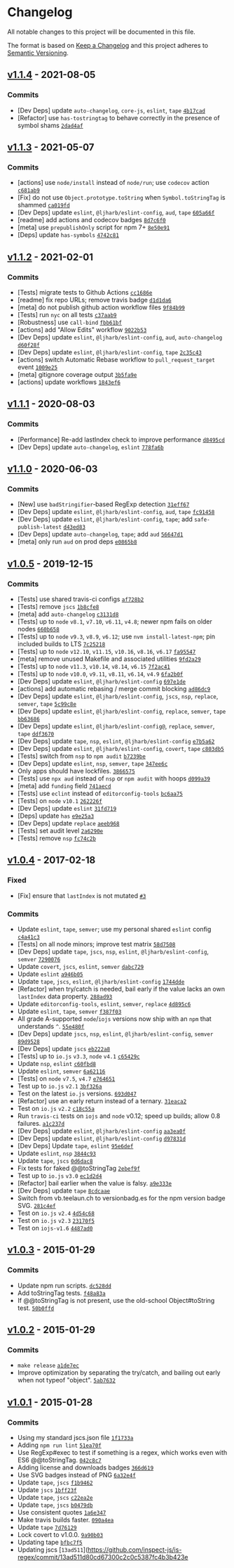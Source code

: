 # Changelog

All notable changes to this project will be documented in this file.

The format is based on [Keep a Changelog](https://keepachangelog.com/en/1.0.0/)
and this project adheres to [Semantic Versioning](https://semver.org/spec/v2.0.0.html).

## [v1.1.4](https://github.com/inspect-js/is-regex/compare/v1.1.3...v1.1.4) - 2021-08-05

### Commits

- [Dev Deps] update `auto-changelog`, `core-js`, `eslint`, `tape` [`4b17cad`](https://github.com/inspect-js/is-regex/commit/4b17cad8496b1ae621b18335fa3afe94d0c65e83)
- [Refactor] use `has-tostringtag` to behave correctly in the presence of symbol shams [`2dad4af`](https://github.com/inspect-js/is-regex/commit/2dad4afffa15f07cbbf7675b77d1f650c92652c4)

## [v1.1.3](https://github.com/inspect-js/is-regex/compare/v1.1.2...v1.1.3) - 2021-05-07

### Commits

- [actions] use `node/install` instead of `node/run`; use `codecov` action [`c681ab9`](https://github.com/inspect-js/is-regex/commit/c681ab99c07f8b3b7ae5f652b3105a30bce94f69)
- [Fix] do not use `Object.prototype.toString` when `Symbol.toStringTag` is shammed [`ca019fd`](https://github.com/inspect-js/is-regex/commit/ca019fdb828dc7d32e323213403ac9995d8604e3)
- [Dev Deps] update `eslint`, `@ljharb/eslint-config`, `aud`, `tape` [`605a66f`](https://github.com/inspect-js/is-regex/commit/605a66f278900f1c8ae9d1dfcec31e5f61b10ad3)
- [readme] add actions and codecov badges [`8d7c6f0`](https://github.com/inspect-js/is-regex/commit/8d7c6f0e007bd982f21b958e0abc98b8a84e2a24)
- [meta] use `prepublishOnly` script for npm 7+ [`8e50e91`](https://github.com/inspect-js/is-regex/commit/8e50e91f51aa5038745526710ef2e030527982a7)
- [Deps] update `has-symbols` [`4742c81`](https://github.com/inspect-js/is-regex/commit/4742c81260c3db9a8c9ef57110981fb6175f58e0)

## [v1.1.2](https://github.com/inspect-js/is-regex/compare/v1.1.1...v1.1.2) - 2021-02-01

### Commits

- [Tests] migrate tests to Github Actions [`cc1686e`](https://github.com/inspect-js/is-regex/commit/cc1686e25f446ca6948f43b3f180d6e55e31fb4e)
- [readme] fix repo URLs; remove travis badge [`d1d1da6`](https://github.com/inspect-js/is-regex/commit/d1d1da647bb4e91589606f12470cd27a47b3bb81)
- [meta] do not publish github action workflow files [`9f84b99`](https://github.com/inspect-js/is-regex/commit/9f84b993a995f057b4d2d097ef47b1ff9c84115d)
- [Tests] run `nyc` on all tests [`c37aab9`](https://github.com/inspect-js/is-regex/commit/c37aab9d332c4834b08ada94736c45ab1d39cd2f)
- [Robustness] use `call-bind` [`fbb61bf`](https://github.com/inspect-js/is-regex/commit/fbb61bf3e19ccc178e6ed1e0d7ab9cc7c7167393)
- [actions] add "Allow Edits" workflow [`9022b53`](https://github.com/inspect-js/is-regex/commit/9022b53cb05b0f105cd179800cf96e055b249f08)
- [Dev Deps] update `eslint`, `@ljharb/eslint-config`, `aud`, `auto-changelog` [`d60f28f`](https://github.com/inspect-js/is-regex/commit/d60f28f7f2fb21dade7bce302b3e0246206423d3)
- [Dev Deps] update `eslint`, `@ljharb/eslint-config`, `tape` [`2c35c43`](https://github.com/inspect-js/is-regex/commit/2c35c437edf3eeb37129eea2404d8f465d27620f)
- [actions] switch Automatic Rebase workflow to `pull_request_target` event [`1009e25`](https://github.com/inspect-js/is-regex/commit/1009e259d49a63753dc6e79e2b876a30c00c6de6)
- [meta] gitignore coverage output [`3b5fa9e`](https://github.com/inspect-js/is-regex/commit/3b5fa9ed2882c65ee81dff979f79f1a2751d3772)
- [actions] update workflows [`1843ef6`](https://github.com/inspect-js/is-regex/commit/1843ef65b8b8c24a44e91bc4ed5ee60dffc31c2d)

## [v1.1.1](https://github.com/inspect-js/is-regex/compare/v1.1.0...v1.1.1) - 2020-08-03

### Commits

- [Performance] Re-add lastIndex check to improve performance [`d8495cd`](https://github.com/inspect-js/is-regex/commit/d8495cd22d475ddca250818921b6088f631c1972)
- [Dev Deps] update `auto-changelog`, `eslint` [`778fa6b`](https://github.com/inspect-js/is-regex/commit/778fa6b9d2b182ee6d73993e103532855e956f85)

## [v1.1.0](https://github.com/inspect-js/is-regex/compare/v1.0.5...v1.1.0) - 2020-06-03

### Commits

- [New] use `badStringifier`‑based RegExp detection [`31eff67`](https://github.com/inspect-js/is-regex/commit/31eff673243d65c3d6c05848c0eb52f5380f1be3)
- [Dev Deps] update `eslint`, `@ljharb/eslint-config`, `aud`, `tape` [`fc91458`](https://github.com/inspect-js/is-regex/commit/fc914588187b8bb00d8d792c84f06a6e15d883c1)
- [Dev Deps] update `eslint`, `@ljharb/eslint-config`, `tape`; add `safe-publish-latest` [`d43ed83`](https://github.com/inspect-js/is-regex/commit/d43ed83db54ea727bb0b1b77a50af79d1edb8a6d)
- [Dev Deps] update `auto-changelog`, `tape`; add `aud` [`56647d1`](https://github.com/inspect-js/is-regex/commit/56647d196be34ef3c118ad67726e75169fbcb875)
- [meta] only run `aud` on prod deps [`e0865b8`](https://github.com/inspect-js/is-regex/commit/e0865b8360b0ac1b9d17b7b81ae5f339e5c9036b)

## [v1.0.5](https://github.com/inspect-js/is-regex/compare/v1.0.4...v1.0.5) - 2019-12-15

### Commits

- [Tests] use shared travis-ci configs [`af728b2`](https://github.com/inspect-js/is-regex/commit/af728b21c5cc9e41234fb4015594bffdcfff597c)
- [Tests] remove `jscs` [`1b8cfe8`](https://github.com/inspect-js/is-regex/commit/1b8cfe8cfb14820c196775f19d370276e4034791)
- [meta] add `auto-changelog` [`c3131d8`](https://github.com/inspect-js/is-regex/commit/c3131d8ab5d06ea5fa05a4bb2ad28bbfb81668ad)
- [Tests] up to `node` `v8.1`, `v7.10`, `v6.11`, `v4.8`; newer npm fails on older nodes [`660b658`](https://github.com/inspect-js/is-regex/commit/660b6585d1a9607dbdae879b70ce2f6a5684616c)
- [Tests] up to `node` `v9.3`, `v8.9`, `v6.12`; use `nvm install-latest-npm`; pin included builds to LTS [`7c25218`](https://github.com/inspect-js/is-regex/commit/7c25218d540ab17c18e4ae333677c5725806a778)
- [Tests] up to `node` `v12.10`, `v11.15`, `v10.16`, `v8.16`, `v6.17` [`fa95547`](https://github.com/inspect-js/is-regex/commit/fa955478950a5ba0a920010d5daaa29487500b30)
- [meta] remove unused Makefile and associated utilities [`9fd2a29`](https://github.com/inspect-js/is-regex/commit/9fd2a29dc57ed125f3d61e94f6254a9dd8ee0044)
- [Tests] up to `node` `v11.3`, `v10.14`, `v8.14`, `v6.15` [`7f2ac41`](https://github.com/inspect-js/is-regex/commit/7f2ac41ef5dc4d53bfe2fb1c24486c688a2537bd)
- [Tests] up to `node` `v10.0`, `v9.11`, `v8.11`, `v6.14`, `v4.9` [`6fa2b0f`](https://github.com/inspect-js/is-regex/commit/6fa2b0fe171a5b02086a06679a92d989e83a8b8e)
- [Dev Deps] update `eslint`, `@ljharb/eslint-config` [`697e1de`](https://github.com/inspect-js/is-regex/commit/697e1de1c9e69f08e591cc0040d81fdbbde6fe4e)
- [actions] add automatic rebasing / merge commit blocking [`ad86dc9`](https://github.com/inspect-js/is-regex/commit/ad86dc97a52e4f66fbfb3b8c9c78da3963588b54)
- [Dev Deps] update `eslint`, `@ljharb/eslint-config`, `jscs`, `nsp`, `replace`, `semver`, `tape` [`5c99c8e`](https://github.com/inspect-js/is-regex/commit/5c99c8e384d5ce2ef434be5853c301477cf35456)
- [Dev Deps] update `eslint`, `@ljharb/eslint-config`, `replace`, `semver`, `tape` [`bb63686`](https://github.com/inspect-js/is-regex/commit/bb63686a9d0fc586d121549cf484da95edec3b0a)
- [Dev Deps] update `eslint`, `@ljharb/eslint-config@`, `replace`, `semver`, `tape` [`ddf3670`](https://github.com/inspect-js/is-regex/commit/ddf36705e5f7bd29832721e4a23abf06195032c6)
- [Dev Deps] update `tape`, `nsp`, `eslint`, `@ljharb/eslint-config` [`e7b5a62`](https://github.com/inspect-js/is-regex/commit/e7b5a626eef3b9648c7d52d4620ce2e2a98a9ab8)
- [Dev Deps] update `eslint`, `@ljharb/eslint-config`, `covert`, `tape` [`c803db5`](https://github.com/inspect-js/is-regex/commit/c803db5cd94cf9e0a559617adbc1e4c9d22007ff)
- [Tests] switch from `nsp` to `npm audit` [`b7239be`](https://github.com/inspect-js/is-regex/commit/b7239be9da263a0f7066f79d087eaf700a9613e9)
- [Dev Deps] update `eslint`, `nsp`, `semver`, `tape` [`347ee6c`](https://github.com/inspect-js/is-regex/commit/347ee6c67ba0f56b03f21a5abe743658f6515963)
- Only apps should have lockfiles. [`3866575`](https://github.com/inspect-js/is-regex/commit/38665755ecf028061f15816059e26023890a0dc7)
- [Tests] use `npx aud` instead of `nsp` or `npm audit` with hoops [`d099a39`](https://github.com/inspect-js/is-regex/commit/d099a3943eb7e156a3e64fb8b74e11d7c83a4bec)
- [meta] add `funding` field [`741aecd`](https://github.com/inspect-js/is-regex/commit/741aecd92cd49868b3606c8cc99ce299e5f3c7d5)
- [Tests] use `eclint` instead of `editorconfig-tools` [`bc6aa75`](https://github.com/inspect-js/is-regex/commit/bc6aa7539e506788709b96f7bf3d7549850a81c3)
- [Tests] on `node` `v10.1` [`262226f`](https://github.com/inspect-js/is-regex/commit/262226f08fa34dff9a8dffd16daabb3dc6e262eb)
- [Dev Deps] update `eslint` [`31fd719`](https://github.com/inspect-js/is-regex/commit/31fd719dd59a6111ca710cdb0d19a8adadf9b8c6)
- [Deps] update `has` [`e9e25a3`](https://github.com/inspect-js/is-regex/commit/e9e25a3de7e89faaa6aadf5010477074140e8218)
- [Dev Deps] update `replace` [`aeeb968`](https://github.com/inspect-js/is-regex/commit/aeeb968bf5a4fc07f0fa6905f2c699fc563b6c32)
- [Tests] set audit level [`2a6290e`](https://github.com/inspect-js/is-regex/commit/2a6290e78b58bf14b734d7998fe53b4a84db5e44)
- [Tests] remove `nsp` [`fc74c2b`](https://github.com/inspect-js/is-regex/commit/fc74c2bb6970a7f3280abe6eff3b492d77d89c9f)

## [v1.0.4](https://github.com/inspect-js/is-regex/compare/v1.0.3...v1.0.4) - 2017-02-18

### Fixed

- [Fix] ensure that `lastIndex` is not mutated [`#3`](https://github.com/inspect-js/is-regex/issues/3)

### Commits

- Update `eslint`, `tape`, `semver`; use my personal shared `eslint` config [`c4a41c3`](https://github.com/inspect-js/is-regex/commit/c4a41c3a8203a3919b01cd0d1b577daadf30a452)
- [Tests] on all node minors; improve test matrix [`58d7508`](https://github.com/inspect-js/is-regex/commit/58d7508a36eb92bd76717486b9e78bde502ffe3e)
- [Dev Deps] update `tape`, `jscs`, `nsp`, `eslint`, `@ljharb/eslint-config`, `semver` [`7290076`](https://github.com/inspect-js/is-regex/commit/729007606e9ed162953d1f5812c37eb06c554ec2)
- Update `covert`, `jscs`, `eslint`, `semver` [`dabc729`](https://github.com/inspect-js/is-regex/commit/dabc729cfc4458264c6f7642004d41dd5c214bfd)
- Update `eslint` [`a946b05`](https://github.com/inspect-js/is-regex/commit/a946b051159396b4311c564880f96e3d00e8b8e2)
- Update `tape`, `jscs`, `eslint`, `@ljharb/eslint-config` [`1744dde`](https://github.com/inspect-js/is-regex/commit/1744dde77526841f216fa2c1c866c5a82b1638c0)
- [Refactor] when try/catch is needed, bail early if the value lacks an own `lastIndex` data property. [`288ad93`](https://github.com/inspect-js/is-regex/commit/288ad93dbfed9f6828de20de67105ee6d6504425)
- Update `editorconfig-tools`, `eslint`, `semver`, `replace` [`4d895c6`](https://github.com/inspect-js/is-regex/commit/4d895c68a0cdbb5803185928963c15147aad0404)
- Update `eslint`, `tape`, `semver` [`f387f03`](https://github.com/inspect-js/is-regex/commit/f387f03b260b56372bfca301d4e79c4067633854)
- All grade A-supported `node`/`iojs` versions now ship with an `npm` that understands `^`. [`55e480f`](https://github.com/inspect-js/is-regex/commit/55e480f407cafb6c21a6c32aef04ccaa3ba4216c)
- [Dev Deps] update `jscs`, `nsp`, `eslint`, `@ljharb/eslint-config`, `semver` [`89d9528`](https://github.com/inspect-js/is-regex/commit/89d95285b364913ebcd8ac7e0872570fe009a5d3)
- [Dev Deps] update `jscs` [`eb222a8`](https://github.com/inspect-js/is-regex/commit/eb222a8435e59909354f3700fd4880e4ce1cb13e)
- [Tests] up to `io.js` `v3.3`, `node` `v4.1` [`c65429c`](https://github.com/inspect-js/is-regex/commit/c65429cea0366508c10ad2ab773af7b83a34fc81)
- Update `nsp`, `eslint` [`c60fbd8`](https://github.com/inspect-js/is-regex/commit/c60fbd8680f7fb3508ec3c5be8ebb788672516c8)
- Update `eslint`, `semver` [`6a62116`](https://github.com/inspect-js/is-regex/commit/6a621168c63616bf004ca8b1f885b4eb8a58a3e5)
- [Tests] on `node` `v7.5`, `v4.7` [`e764651`](https://github.com/inspect-js/is-regex/commit/e764651336f5da5e239e9fe8869f3a3201c19d2b)
- Test up to `io.js` `v2.1` [`3bf326a`](https://github.com/inspect-js/is-regex/commit/3bf326a9bcd530fd16c9fc806e249a68e25ab7e3)
- Test on the latest `io.js` versions. [`693d047`](https://github.com/inspect-js/is-regex/commit/693d0477631c5d7671f6c99eca5594ffffa75771)
- [Refactor] use an early return instead of a ternary. [`31eaca2`](https://github.com/inspect-js/is-regex/commit/31eaca28b7d0aaac0599fe7a569b93b842f8ab16)
- Test on `io.js` `v2.2` [`c18c55a`](https://github.com/inspect-js/is-regex/commit/c18c55aee6358d70531f935e98851e42b698d93c)
- Run `travis-ci` tests on `iojs` and `node` v0.12; speed up builds; allow 0.8 failures. [`a1c237d`](https://github.com/inspect-js/is-regex/commit/a1c237d35f880fe0bcbc9275254611a6a2300aaf)
- [Dev Deps] update `eslint`, `@ljharb/eslint-config` [`aa3ea0f`](https://github.com/inspect-js/is-regex/commit/aa3ea0f148af31d75f7ef8a800412729d82def04)
- [Dev Deps] update `eslint`, `@ljharb/eslint-config` [`d97831d`](https://github.com/inspect-js/is-regex/commit/d97831d0e2ccd3d00d1f7354b7f81e2575f90953)
- [Dev Deps] Update `tape`, `eslint` [`95e6def`](https://github.com/inspect-js/is-regex/commit/95e6defe3178c45dc9df16e474e558979d5f5c05)
- Update `eslint`, `nsp` [`3844c93`](https://github.com/inspect-js/is-regex/commit/3844c935cfe7c52fae0dc74d27e884c417cb4616)
- Update `tape`, `jscs` [`0d6dac8`](https://github.com/inspect-js/is-regex/commit/0d6dac818ed251910171965932f021291919e770)
- Fix tests for faked @@toStringTag [`2ebef9f`](https://github.com/inspect-js/is-regex/commit/2ebef9f0759843e9a063de7a512b46e3e7daea7e)
- Test up to `io.js` `v3.0` [`ec1d2d4`](https://github.com/inspect-js/is-regex/commit/ec1d2d44481fa0fa11448527da8030c99fe47a12)
- [Refactor] bail earlier when the value is falsy. [`a9e333e`](https://github.com/inspect-js/is-regex/commit/a9e333e2ac8912ca05b7e31d30e4eea683c0da4b)
- [Dev Deps] update `tape` [`8cdcaae`](https://github.com/inspect-js/is-regex/commit/8cdcaae07be8c790cdb99849e6076ea7702a4c84)
- Switch from vb.teelaun.ch to versionbadg.es for the npm version badge SVG. [`281c4ef`](https://github.com/inspect-js/is-regex/commit/281c4efeb71c86dd380e741bcaee3f7dbf956151)
- Test on `io.js` `v2.4` [`4d54c68`](https://github.com/inspect-js/is-regex/commit/4d54c68a81b5332a3b76259d8aa8f514be5efd13)
- Test on `io.js` `v2.3` [`23170f5`](https://github.com/inspect-js/is-regex/commit/23170f5cae632d0377de73bd2febc53db8aebbc9)
- Test on `iojs-v1.6` [`4487ad0`](https://github.com/inspect-js/is-regex/commit/4487ad0194a5684223bfa2690da4e0a441f7132a)

## [v1.0.3](https://github.com/inspect-js/is-regex/compare/v1.0.2...v1.0.3) - 2015-01-29

### Commits

- Update npm run scripts. [`dc528dd`](https://github.com/inspect-js/is-regex/commit/dc528dd25e775089bc0a3f5a8f7ae7ffc4cdf52a)
- Add toStringTag tests. [`f48a83a`](https://github.com/inspect-js/is-regex/commit/f48a83a78720b78ab60ca586c16f6f3dbcfec825)
- If @@toStringTag is not present, use the old-school Object#toString test. [`50b0ffd`](https://github.com/inspect-js/is-regex/commit/50b0ffd9c7fdbd54aee8cde1b07e680ae84f6a0d)

## [v1.0.2](https://github.com/inspect-js/is-regex/compare/v1.0.1...v1.0.2) - 2015-01-29

### Commits

- `make release` [`a1de7ec`](https://github.com/inspect-js/is-regex/commit/a1de7eca4cecc8015fd27804669f8fc61bd16a68)
- Improve optimization by separating the try/catch, and bailing out early when not typeof "object". [`5ab7632`](https://github.com/inspect-js/is-regex/commit/5ab76322a348487fa8b16761e83f6824c3c27d11)

## [v1.0.1](https://github.com/inspect-js/is-regex/compare/v1.0.0...v1.0.1) - 2015-01-28

### Commits

- Using my standard jscs.json file [`1f1733a`](https://github.com/inspect-js/is-regex/commit/1f1733ac8433cdcceb25356f86b74136a4477cb9)
- Adding `npm run lint` [`51ea70f`](https://github.com/inspect-js/is-regex/commit/51ea70fa7e461d022f611c195f343ea8d0333d71)
- Use RegExp#exec to test if something is a regex, which works even with ES6 @@toStringTag. [`042c8c7`](https://github.com/inspect-js/is-regex/commit/042c8c734faade9015932b61f1e8ea4f3a93b1b3)
- Adding license and downloads badges [`366d619`](https://github.com/inspect-js/is-regex/commit/366d61965d3a4119126e78e09b2166bbcddd0c5a)
- Use SVG badges instead of PNG [`6a32e4f`](https://github.com/inspect-js/is-regex/commit/6a32e4fc87d7d3a3787b800dd033c9293aead6df)
- Update `tape`, `jscs` [`f1b9462`](https://github.com/inspect-js/is-regex/commit/f1b9462f86d1b69de07176e7f277f668757ba964)
- Update `jscs` [`1bff23f`](https://github.com/inspect-js/is-regex/commit/1bff23ff0fe88c8263e8bf04cf99e290af96d5b0)
- Update `tape`, `jscs` [`c22ea2e`](https://github.com/inspect-js/is-regex/commit/c22ea2e7967f45618deed01ff5ea483f918be216)
- Update `tape`, `jscs` [`b0479db`](https://github.com/inspect-js/is-regex/commit/b0479db99a1b1b872d1618fb0a71f0c74a78b29b)
- Use consistent quotes [`1a6e347`](https://github.com/inspect-js/is-regex/commit/1a6e34730d9270f3f20519139faa4c4e6ec2e1f5)
- Make travis builds faster. [`090a4ea`](https://github.com/inspect-js/is-regex/commit/090a4ea7c5fa709d108d596e3bc304e6ce973dec)
- Update `tape` [`7d76129`](https://github.com/inspect-js/is-regex/commit/7d7612928bdd43230fbd835db71797249ca24f35)
- Lock covert to v1.0.0. [`9a90b03`](https://github.com/inspect-js/is-regex/commit/9a90b03fb390e66f874223a34c58ba2bb109edd3)
- Updating tape [`bfbc7f5`](https://github.com/inspect-js/is-regex/commit/bfbc7f593a007acd0411152bbb55f724dc4ca935)
- Updating jscs [`13ad511`](https://github.com/inspect-js/is-regex/commit/13ad511d80cd67300c2c0c5387fc4b3b423e